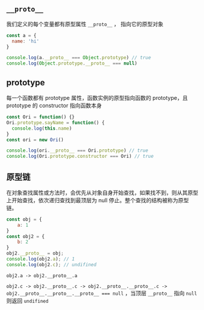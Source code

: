 ## `__proto__` 

我们定义的每个变量都有原型属性 `__proto__` ， 指向它的原型对象

~~~javascript
const a = {
  name: 'hi'
}

console.log(a.__proto__ === Object.prototype) // true
console.log(Object.prototype.__proto__ === null)
~~~

## prototype

每一个函数都有 prototype 属性，函数实例的原型指向函数的 prototype，且 prototype 的 constructor 指向函数本身

~~~javascript
const Ori = function() {}
Ori.prototype.sayName = function() {
  console.log(this.name)
}
const ori = new Ori()

console.log(ori.__proto__ === Ori.prototype) // true
console.log(Ori.prototype.constructor === Ori) // true
~~~

## 原型链

在对象查找属性或方法时，会优先从对象自身开始查找，如果找不到，则从其原型上开始查找，依次递归查找到最顶层为 null 停止。整个查找的结构被称为原型链。

~~~javascript
const obj = {
	a: 1
}
const obj2 = {
	b: 2
}
obj2.__proto__ = obj;
console.log(obj2.a); // 1
console.log(obj2.c); // undifined
~~~

`obj2.a -> obj2.__proto__.a` 

`obj2.c -> obj2.__proto__.c -> obj2.__proto__.__proto__.c -> obj2.__proto__.__proto__.__proto__ === null` ，当顶层 `__proto__` 指向 `null` 则返回 `undifined` 


